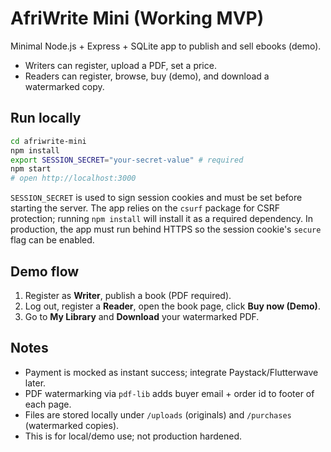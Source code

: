 
# AfriWrite Mini (Working MVP)

Minimal Node.js + Express + SQLite app to publish and sell ebooks (demo). 
- Writers can register, upload a PDF, set a price.
- Readers can register, browse, buy (demo), and download a watermarked copy.

## Run locally
```bash
cd afriwrite-mini
npm install
export SESSION_SECRET="your-secret-value" # required
npm start
# open http://localhost:3000
```

`SESSION_SECRET` is used to sign session cookies and must be set before starting the server.
The app relies on the `csurf` package for CSRF protection; running `npm install` will install it as a required dependency.
In production, the app must run behind HTTPS so the session cookie's `secure` flag can be enabled.

## Demo flow
1. Register as **Writer**, publish a book (PDF required).
2. Log out, register a **Reader**, open the book page, click **Buy now (Demo)**.
3. Go to **My Library** and **Download** your watermarked PDF.

## Notes
- Payment is mocked as instant success; integrate Paystack/Flutterwave later.
- PDF watermarking via `pdf-lib` adds buyer email + order id to footer of each page.
- Files are stored locally under `/uploads` (originals) and `/purchases` (watermarked copies).
- This is for local/demo use; not production hardened.
